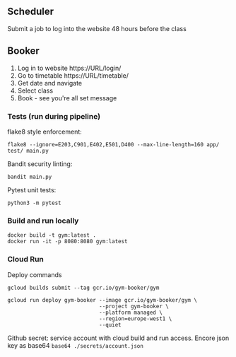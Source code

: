 

## Scheduler
Submit a job to log into the website 48 hours before the class

## Booker
1. Log in to website https://URL/login/
2. Go to timetable https://URL/timetable/
3. Get date and navigate
4. Select class
5. Book - see you're all set message

### Tests (run during pipeline)

flake8 style enforcement:

`flake8 --ignore=E203,C901,E402,E501,D400 --max-line-length=160 app/ test/ main.py`

Bandit security linting:

`bandit main.py`

Pytest unit tests:

`python3 -m pytest`

### Build and run locally
```
docker build -t gym:latest .
docker run -it -p 8080:8080 gym:latest
```

### Cloud Run
Deploy commands
```
gcloud builds submit --tag gcr.io/gym-booker/gym

gcloud run deploy gym-booker --image gcr.io/gym-booker/gym \
                             --project gym-booker \
                             --platform managed \
                             --region=europe-west1 \
                             --quiet
```

Github secret: service account with cloud build and run access. Encore json key as base64 `base64 ./secrets/account.json`